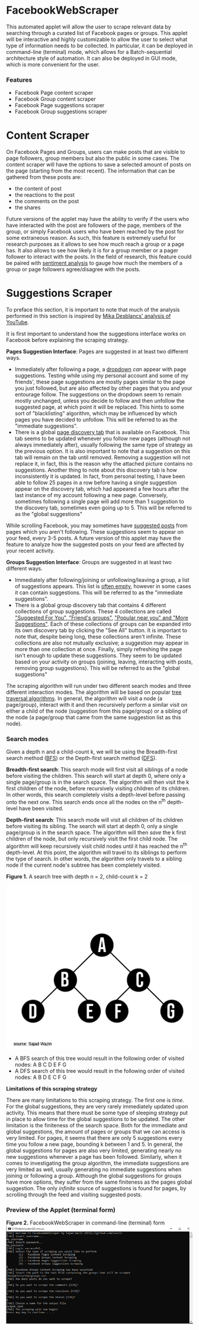# FacebookWebScraper
This automated applet will allow the user to scrape relevant data by searching through a curated list of Facebook pages or groups. This applet will be interactive and highly customizable to allow the user to select what type of information needs to be collected. In particular, it can be deployed in command-line (terminal) mode, which allows for a Batch-sequential architecture style of automation. It can also be deployed in GUI mode, which is more convenient for the user.

### Features
- Facebook Page content scraper
- Facebook Group content scraper
- Facebook Page suggestions scraper
- Facebook Group suggestions scraper

# Content Scraper
On Facebook Pages and Groups, users can make posts that are visible to page followers, group members but also the public in some cases. The content scraper will have the options to save a selected amount of posts on the page (starting from the most recent). 
The information that can be gathered from these posts are: 
- the content of post
- the reactions to the post
- the comments on the post
- the shares

Future versions of the applet may have the ability to verify if the users who have interacted with the post are followers of the page, members of the group, or simply Facebook users who have been reached by the post for some extraneous reason. As such, this feature is extremely useful for research purposes as it allows to see how much reach a group or a page has. It also allows to see how likely it is for a group member or a pager follower to interact with the posts. In the field of research, this feature could be paired with [sentiment analysis](https://en.wikipedia.org/wiki/Sentiment_analysis) to gauge how much the members of a group or page followers agree/disagree with the posts.

# Suggestions Scraper
To preface this section, it is important to note that much of the analysis performed in this section is inspired by [Mika Desblancs' analysis of YouTube](https://github.com/mika-jpd/YouTube_Radicalization_Recommendations).

It is first important to understand how the suggestions interface works on Facebook before explaining the scraping strategy.

**Pages Suggestion Interface**: Pages are suggested in at least two different ways.
- Immediately after following a page, a [dropdown](/img/dropdown.png) *can* appear with page suggestions. Testing while using my personal account and some of my friends', these page suggestions are mostly pages similar to the page you just followed, but are also affected by other pages that you and your entourage follow. The suggestions on the dropdown seem to remain mostly unchanged, unless you decide to follow and then unfollow the suggested page, at which point it will be replaced. This hints to some sort of "blacklisting" algorithm, which may be influenced by which pages you have decided to unfollow. This will be referred to as the "immediate suggestions".
- There is a global [page discovery tab](/img/pages_suggestion_tab.png) that is available on Facebook. This tab seems to be updated whenever you follow new pages (although not always immediately after), usually following the same type of strategy as the previous option. It is also important to note that a suggestion on this tab will remain on the tab until removed. Removing a suggestion will not replace it, in fact, this is the reason why the attached picture contains no suggestions. Another thing to note about this discovery tab is how inconsistently it is updated. In fact, from personal testing, I have been able to follow 25 pages in a row before having a single suggestion appear on the discovery tab, which had appeared a few hours after the last instance of my account following a new page. Conversely, sometimes following a single page will add more than 1 suggestion to the discovery tab, sometimes even going up to 5. This will be referred to as the "global suggestions"

While scrolling Facebook, you may sometimes have [suggested posts](/img/suggested_post.png) from pages which you aren't following. These suggestions seem to appear on your feed, every 3-5 posts. A future version of this applet may have the feature to analyze how the suggested posts on your feed are affected by your recent activity. 

**Groups Suggestion Interface**: Groups are suggested in at least two different ways.
- Immediately after following/joining or unfollowing/leaving a group, a list of suggestions appears. This list is [often empty](/img/empty_suggestions.png), however in some cases it can contain suggestions. This will be referred to as the "immediate suggestions".
- There is a global group discovery tab that contains 4 different collections of group suggestions. These 4 collections are called ["Suggested For You", "Friend's groups"](/img/groups_suggestion_tab.png), ["Popular near you" and "More Suggestions"](/img/groups_suggestion_tab_2.png). Each of these collections of groups can be expanded into its own discovery tab by clicking the "See All" button. It is important to note that, despite being long, these collections aren't infinite. These collections are also not mutually exclusive; a suggestion may appear in more than one collection at once. Finally, simply refreshing the page isn't enough to update these suggestions. They seem to be updated based on your activity on groups (joining, leaving, interacting with posts, removing group suggestions). This will be referred to as the "global suggestions"

The scraping algorithm will run under two different search modes and three different interaction modes. The algorithm will be based on popular [tree traversal algorithms](https://en.wikipedia.org/wiki/Tree_traversal). In general, the algorithm will visit a node (a page/group), interact with it and then recursively perform a similar visit on either a child of the node (suggestion from this page/group) or a sibling of the node (a page/group that came from the same suggestion list as this node).
### Search modes
Given a depth n and a child-count k, we will be using the Breadth-first search method ([BFS](https://en.wikipedia.org/wiki/Breadth-first_search)) or the Depth-first search method ([DFS](https://en.wikipedia.org/wiki/Depth-first_search)).

**Breadth-first search**: This search mode will first visit all siblings of a node before visiting the children. This search will start at depth 0, where only a single page/group is in the search space. The algorithm will then visit the k first children of the node, before recursively visiting children of its children. In other words, this search completely visits a depth-level before passing onto the next one. This search ends once all the nodes on the n<sup>th</sup> depth-level have been visited.

**Depth-first search**: This search mode will visit all children of its children before visiting its sibling. The search will start at depth 0, only a single page/group is in the search space. The algorithm will then *save* the k first children of the node, but only recursively visit the first child node. The algorithm will keep recursively visit child nodes until it has reached the n<sup>th</sup> depth-level. At this point, the algorithm will travel to its siblings to perform the type of search. In other words, the algorithm only travels to a sibling node if the current node's subtree has been completely visited.

**Figure 1.** A search tree with depth n = 2, child-count k = 2

![](/img/tree.png)

- A BFS search of this tree would result in the following order of visited nodes: A B C D E F G
- A DFS search of this tree would result in the following order of visited nodes: A B D E C F G

**Limitations of this scraping strategy**

There are many limitations to this scraping strategy. The first one is *time*. For the global suggestions, they are very rarely immediately updated upon activity. This means that there must be some type of sleeping strategy put in place to allow time for the global suggestions to be updated. The other limitation is the finiteness of the search space. Both for the immediate and global suggestions, the amount of pages or groups that we can access is very limited. For pages, it seems that there are only 5 suggestions every time you follow a new page, bounding k between 1 and 5. In general, the global suggestions for pages are also very limited, generating nearly no new suggestions whenever a page has been followed. Similarly, when it comes to investigating the group algorithm, the immediate suggestions are very limited as well, usually generating no immediate suggestions when joining or following a group. Although the global suggestions for groups have more options, they suffer from the same finiteness as the pages global suggestion. The only *infinite* source of suggestions is found for pages, by scrolling through the feed and visiting suggested posts.

### Preview of the Applet (terminal form)

**Figure 2.** FacebookWebScraper in command-line (terminal) form
![](/img/cmd_mockup.png)
